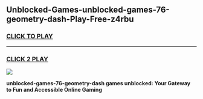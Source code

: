 
## Unblocked-Games-unblocked-games-76-geometry-dash-Play-Free-z4rbu
<h3>
<a href="https://premium76.site?title=unblocked-games-76-geometry-dash&ref=18A">CLICK TO PLAY</a></h3>
<hr>

<h3>
<a href="https://premium76.site?title=unblocked-games-76-geometry-dash&ref=18A">CLICK 2 PLAY</a>
  
</h3>

<a href="https://premium76.site?title=unblocked-games-76-geometry-dash&ref=18A"><img src="https://clearcache.store/games.png"></a>


**unblocked-games-76-geometry-dash games unblocked: Your Gateway to Fun and Accessible Online Gaming**
